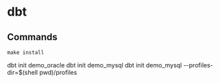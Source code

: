 # dbt

## Commands

```
make install
```

dbt init demo_oracle
dbt init demo_mysql
dbt init demo_mysql --profiles-dir=$(shell pwd)/profiles
